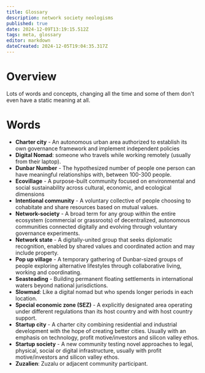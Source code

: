 ```yaml
---
title: Glossary
description: network society neologisms
published: true
date: 2024-12-09T13:19:15.512Z
tags: meta, glossary
editor: markdown
dateCreated: 2024-12-05T19:04:35.317Z
---
```


# Overview
Lots of words and concepts, changing all the time and some of them don't even have a static meaning at all.

# Words

- **Charter city** - An autonomous urban area authorized to establish its own governance framework and implement independent policies
- **Digital Nomad**: someone who travels while working remotely (usually from their laptop).
- **Dunbar Number** - The hypothesized number of people one person can have meaningful relationships with, between 100-300 people.
- **Ecovillage** - A purpose-built community focused on environmental and social sustainability across cultural, economic, and ecological dimensions
- **Intentional community** - A voluntary collective of people choosing to cohabitate and share resources based on mutual values.
- **Network-society** - A broad term for any group within the entire ecosystem (commercial or grassroots) of decentralized, autonomous communities connected digitally and evolving through voluntary governance experiments.
- **Network state** - A digitally-united group that seeks diplomatic recognition, enabled by shared values and coordinated action and may include property.
- **Pop up village** - A temporary gathering of Dunbar-sized groups of people exploring alternative lifestyles through collaborative living, working and coordinating. 
- **Seasteading** - Building permanent floating settlements in international waters beyond national jurisdictions.
- **Slowmad**: Like a digital nomad but who spends longer periods in each location.
- **Special economic zone (SEZ)** - A explicitly designated area operating under different regulations than its host country and with host country support.
- **Startup city** - A charter city combining residential and industrial development with the hope of creating better cities. Usually with an emphasis on technology, profit motive/investors and silicon valley ethos.
- **Startup society** - A new community testing novel approaches to legal, physical, social or digital infrastructure, usually with profit motive/investors and silicon valley ethos.
- **Zuzalien**: Zuzalu or adjacent community participant.